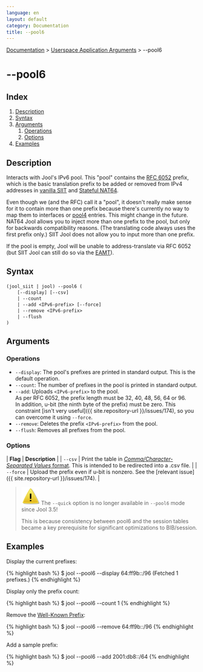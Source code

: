 ```yaml
---
language: en
layout: default
category: Documentation
title: --pool6
---
```


[Documentation](documentation.html) > [Userspace Application Arguments](documentation.html#userspace-application-arguments) > \--pool6

# \--pool6

## Index

1. [Description](#description)
2. [Syntax](#syntax)
3. [Arguments](#arguments)
   1. [Operations](#operations)
   2. [Options](#options)
4. [Examples](#examples)

## Description

Interacts with Jool's IPv6 pool. This "pool" contains the [RFC 6052](https://tools.ietf.org/html/rfc6052) prefix, which is the basic translation prefix to be added or removed from IPv4 addresses in [vanilla SIIT](intro-xlat.html#siit-traditional) and [Stateful NAT64](intro-xlat.html#stateful-nat64).

Even though we (and the RFC) call it a "pool", it doesn't really make sense for it to contain more than one prefix because there's currently no way to map them to interfaces or [pool4](pool4.html) entries. This might change in the future. NAT64 Jool allows you to inject more than one prefix to the pool, but only for backwards compatibility reasons. (The translating code always uses the first prefix only.) SIIT Jool does not allow you to input more than one prefix.

If the pool is empty, Jool will be unable to address-translate via RFC 6052 (but SIIT Jool can still do so via the [EAMT](eamt.html)).

## Syntax

	(jool_siit | jool) --pool6 (
		[--display] [--csv]
		| --count
		| --add <IPv6-prefix> [--force]
		| --remove <IPv6-prefix>
		| --flush
	)

## Arguments

### Operations

* `--display`: The pool's prefixes are printed in standard output. This is the default operation.
* `--count`: The number of prefixes in the pool is printed in standard output.
* `--add`: Uploads `<IPv6-prefix>` to the pool.  
  As per RFC 6052, the prefix length must be 32, 40, 48, 56, 64 or 96.  
  In addition, u-bit (the ninth byte of the prefix) must be zero. This constraint [isn't very useful]({{ site.repository-url }}/issues/174), so you can overcome it using `--force`.
* `--remove`: Deletes the prefix `<IPv6-prefix>` from the pool.
* `--flush`: Removes all prefixes from the pool.

### Options

| **Flag** | **Description** |
| `--csv` | Print the table in [_Comma/Character-Separated Values_ format](http://en.wikipedia.org/wiki/Comma-separated_values). This is intended to be redirected into a .csv file. |
| `--force` | Upload the prefix even if u-bit is nonzero. See the [relevant issue]({{ site.repository-url }}/issues/174). |

> ![Note!](../images/warning.svg) The `--quick` option is no longer available in `--pool6` mode since Jool 3.5!
> 
> This is because consistency between pool6 and the session tables became a key prerequisite for significant optimizations to BIB/session.

## Examples

Display the current prefixes:

{% highlight bash %}
$ jool --pool6 --display
64:ff9b::/96
  (Fetched 1 prefixes.)
{% endhighlight %}

Display only the prefix count:

{% highlight bash %}
$ jool --pool6 --count
1
{% endhighlight %}

Remove the [Well-Known Prefix](https://tools.ietf.org/html/rfc6052#section-2.1):

{% highlight bash %}
$ jool --pool6 --remove 64:ff9b::/96
{% endhighlight %}

Add a sample prefix:

{% highlight bash %}
$ jool --pool6 --add 2001:db8::/64
{% endhighlight %}

